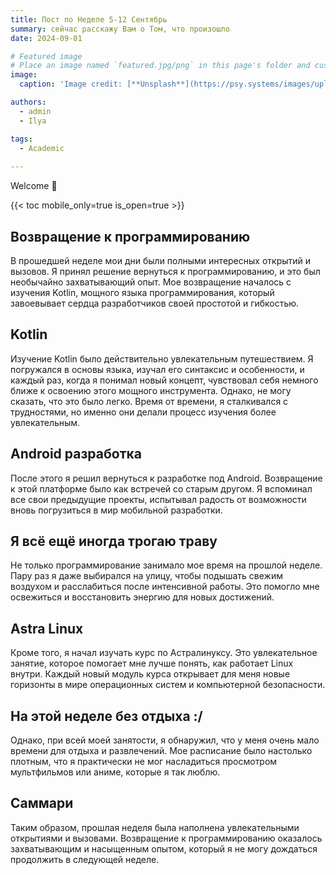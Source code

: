 ```yaml
---
title: Пост по Неделе 5-12 Сентябрь
summary: сейчас расскажу Вам о Том, что произошло
date: 2024-09-01

# Featured image
# Place an image named `featured.jpg/png` in this page's folder and customize its options here.
image:
  caption: 'Image credit: [**Unsplash**](https://psy.systems/images/uploads/c037d7e0e8c93321338e33b8d496be42.jpg)'

authors:
  - admin
  - Ilya

tags:
  - Academic
  
---
```


Welcome 👋

{{< toc mobile_only=true is_open=true >}}

## Возвращение к программированию

В прошедшей неделе мои дни были полными интересных открытий и вызовов. Я принял решение вернуться к программированию, и это был необычайно захватывающий опыт. Мое возвращение началось с изучения Kotlin, мощного языка программирования, который завоевывает сердца разработчиков своей простотой и гибкостью.

[//]: # ([![The template is mobile first with a responsive design to ensure that your site looks stunning on every device.]&#40;https://raw.githubusercontent.com/wowchemy/wowchemy-hugo-modules/main/starters/academic/preview.png&#41;]&#40;https://hugoblox.com&#41;)




## Kotlin

Изучение Kotlin было действительно увлекательным путешествием. Я погружался в основы языка, изучал его синтаксис и особенности, и каждый раз, когда я понимал новый концепт, чувствовал себя немного ближе к освоению этого мощного инструмента. Однако, не могу сказать, что это было легко. Время от времени, я сталкивался с трудностями, но именно они делали процесс изучения более увлекательным.

## Android разработка

После этого я решил вернуться к разработке под Android. Возвращение к этой платформе было как встречей со старым другом. Я вспоминал все свои предыдущие проекты, испытывал радость от возможности вновь погрузиться в мир мобильной разработки.

## Я всё ещё иногда трогаю траву

Не только программирование занимало мое время на прошлой неделе. Пару раз я даже выбирался на улицу, чтобы подышать свежим воздухом и расслабиться после интенсивной работы. Это помогло мне освежиться и восстановить энергию для новых достижений.

## Astra Linux

Кроме того, я начал изучать курс по Астралинуксу. Это увлекательное занятие, которое помогает мне лучше понять, как работает Linux внутри. Каждый новый модуль курса открывает для меня новые горизонты в мире операционных систем и компьютерной безопасности.

## На этой неделе без отдыха :/

Однако, при всей моей занятости, я обнаружил, что у меня очень мало времени для отдыха и развлечений. Мое расписание было настолько плотным, что я практически не мог насладиться просмотром мультфильмов или аниме, которые я так люблю.

## Саммари

Таким образом, прошлая неделя была наполнена увлекательными открытиями и вызовами. Возвращение к программированию оказалось захватывающим и насыщенным опытом, который я не могу дождаться продолжить в следующей неделе.
